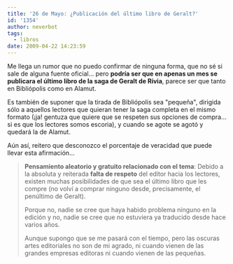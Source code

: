 ```yaml
---
title: '26 de Mayo: ¿Publicación del último libro de Geralt?'
id: '1354'
author: neverbot
tags:
  - libros
date: 2009-04-22 14:23:59
---
```


Me llega un rumor que no puedo confirmar de ninguna forma, que no sé si sale de alguna fuente oficial... pero **podría ser que en apenas un mes se publicara el último libro de la saga de Geralt de Rivia**, parece ser que tanto en Bibliópolis como en Alamut.

Es también de suponer que la tirada de Bibliópolis sea "pequeña", dirigida sólo a aquellos lectores que quieran tener la saga completa en el mismo formato (¡ja! gentuza que quiere que se respeten sus opciones de compra... si es que los lectores somos escoria), y cuando se agote se agotó y quedará la de Alamut.

Aún así, reitero que desconozco el porcentaje de veracidad que puede llevar esta afirmación...

> **Pensamiento aleatorio y gratuito relacionado con el tema**: Debido a la absoluta y reiterada **falta de respeto** del editor hacia los lectores, existen muchas posibilidades de que sea el último libro que les compre (no volví a comprar ninguno desde, precisamente, el penúltimo de Geralt).
> 
> Porque no, nadie se cree que haya habido problema ninguno en la edición y no, nadie se cree que no estuviera ya traducido desde hace varios años.
> 
> Aunque supongo que se me pasará con el tiempo, pero las oscuras artes editoriales no son de mi agrado, ni cuando vienen de las grandes empresas editoras ni cuando vienen de las pequeñas.